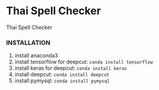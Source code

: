 # Thai Spell Checker
Thai Spell Checker
### INSTALLATION
1. install anaconda3 
2. install tensorflow for deepcut: `conda install tensorflow`
3. install keras for deepcut: `conda install keras`
4. install deepcut: `conda install deepcut`
5. install pymysql: `conda install pymysql`
